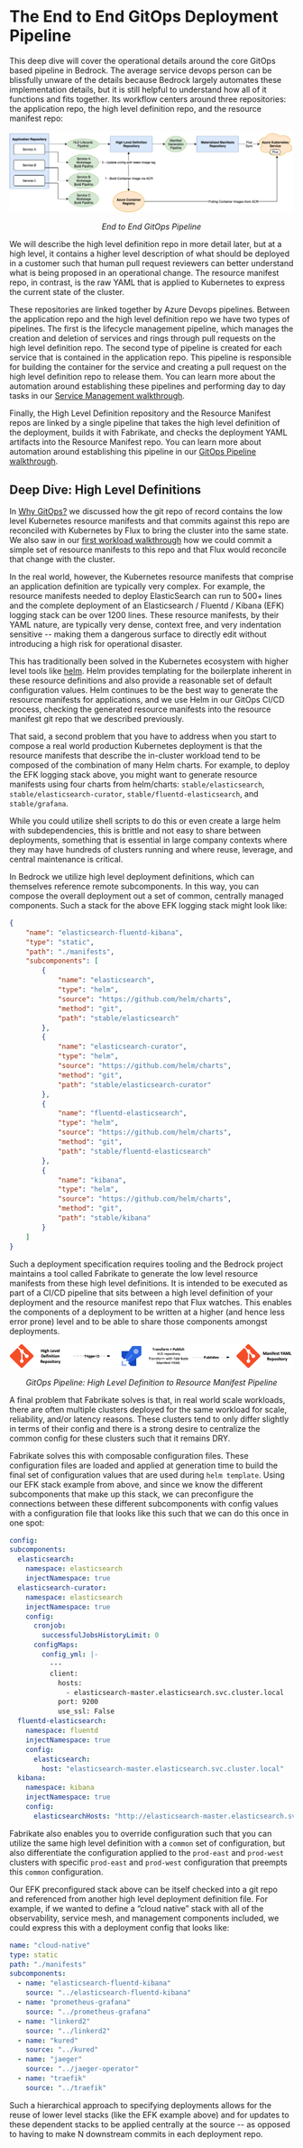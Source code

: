 # The End to End GitOps Deployment Pipeline

This deep dive will cover the operational details around the core GitOps based pipeline in Bedrock. The average service devops person can be blissfully unware of the details because Bedrock largely automates these implementation details, but it is still helpful to understand how all of it functions and fits together. Its workflow centers around three repositories: the application repo, the high level definition repo, and the resource manifest repo:

![End to End GitOps Pipeline](images/bedrock-resource-diagram.png)
<p align="center"><i>End to End GitOps Pipeline</i></p>

We will describe the high level definition repo in more detail later, but at a high level, it contains a higher level description of what should be deployed in a customer such that human pull request reviewers can better understand what is being proposed in an operational change.  The resource manifest repo, in contrast, is the raw YAML that is applied to Kubernetes to express the current state of the cluster.

These repositories are linked together by Azure Devops pipelines.  Between the application repo and the high level definition repo we have two types of pipelines. The first is the lifecycle management pipeline, which manages the creation and deletion of services and rings through pull requests on the high level definition repo. The second type of pipeline is created for each service that is contained in the application repo.  This pipeline is responsible for building the container for the service and creating a pull request on the high level definition repo to release them. You can learn more about the automation around establishing these pipelines and performing day to day tasks in our [Service Management walkthrough](./services.md).

Finally, the High Level Definition repository and the Resource Manifest repos are linked by a single pipeline that takes the high level definition of the deployment, builds it with Fabrikate, and checks the deployment YAML artifacts into the Resource Manifest repo.  You can learn more about automation around establishing this pipeline in our [GitOps Pipeline walkthrough](./gitops-pipeline.md).

## Deep Dive: High Level Definitions

In [Why GitOps?](./why-gitops.md) we discussed how the git repo of record contains the low level Kubernetes resource manifests and that commits against this repo are reconciled with Kubernetes by Flux to bring the cluster into the same state. We also saw in our [first workload walkthrough](../firstWorkload) how we could commit a simple set of resource manifests to this repo and that Flux would reconcile that change with the cluster.

In the real world, however, the Kubernetes resource manifests that comprise an application definition are typically very complex. For example, the resource manifests needed to deploy ElasticSearch can run to 500+ lines and the complete deployment of an Elasticsearch / Fluentd / Kibana (EFK) logging stack can be over 1200 lines. These resource manifests, by their YAML nature, are typically very dense, context free, and very indentation sensitive -- making them a dangerous surface to directly edit without introducing a high risk for operational disaster.

This has traditionally been solved in the Kubernetes ecosystem with higher level tools like [helm](http://helm.sh). Helm provides templating for the boilerplate inherent in these resource definitions and also provide a reasonable set of default configuration values. Helm continues to be the best way to generate the resource manifests for applications, and we use Helm in our GitOps CI/CD process, checking the generated resource manifests into the resource manifest git repo that we described previously.

That said, a second problem that you have to address when you start to compose a real world production Kubernetes deployment is that the resource manifests that describe the in-cluster workload tend to be composed of the combination of many Helm charts.  For example, to deploy the EFK logging stack above, you might want to generate resource manifests using four charts from helm/charts:  `stable/elasticsearch`, `stable/elasticsearch-curator`, `stable/fluentd-elasticsearch`, and `stable/grafana`.

While you could utilize shell scripts to do this or even create a large helm with subdependencies, this is brittle and not easy to share between deployments, something that is essential in large company contexts where they may have hundreds of clusters running and where reuse, leverage, and central maintenance is critical.

In Bedrock we utilize high level deployment definitions, which can themselves reference remote subcomponents.  In this way, you can compose the overall deployment out a set of common, centrally managed components. Such a stack for the above EFK logging stack might look like:

```json
{
    "name": "elasticsearch-fluentd-kibana",
    "type": "static",
    "path": "./manifests",
    "subcomponents": [
        {
            "name": "elasticsearch",
            "type": "helm",
            "source": "https://github.com/helm/charts",
            "method": "git",
            "path": "stable/elasticsearch"
        },
        {
            "name": "elasticsearch-curator",
            "type": "helm",
            "source": "https://github.com/helm/charts",
            "method": "git",
            "path": "stable/elasticsearch-curator"
        },
        {
            "name": "fluentd-elasticsearch",
            "type": "helm",
            "source": "https://github.com/helm/charts",
            "method": "git",
            "path": "stable/fluentd-elasticsearch"
        },
        {
            "name": "kibana",
            "type": "helm",
            "source": "https://github.com/helm/charts",
            "method": "git",
            "path": "stable/kibana"
        }
    ]
}
```

Such a deployment specification requires tooling and the Bedrock project maintains a tool called Fabrikate to generate the low level resource manifests from these high level definitions. It is intended to be executed as part of a CI/CD pipeline that sits between a high level definition of your deployment and the resource manifest repo that Flux watches. This enables the components of a deployment to be written at a higher (and hence less error prone) level and to be able to share those components amongst deployments.

![GitOps pipeline](images/manifest-gen.png)
<p align="center"><i>GitOps Pipeline: High Level Definition to Resource Manifest Pipeline</i></p>

A final problem that Fabrikate solves is that, in real world scale workloads, there are often multiple clusters deployed for the same workload for scale, reliability, and/or latency reasons. These clusters tend to only differ slightly in terms of their config and there is a strong desire to centralize the common config for these clusters such that it remains DRY.

Fabrikate solves this with composable configuration files. These configuration files are loaded and applied at generation time to build the final set of configuration values that are used during `helm template`. Using our EFK stack example from above, and since we know the different subcomponents that make up this stack, we can preconfigure the connections between these different subcomponents with config values with a configuration file that looks like this such that we can do this once in one spot:

```yaml
config:
subcomponents:
  elasticsearch:
    namespace: elasticsearch
    injectNamespace: true
  elasticsearch-curator:
    namespace: elasticsearch
    injectNamespace: true
    config:
      cronjob:
        successfulJobsHistoryLimit: 0
      configMaps:
        config_yml: |-
          ---
          client:
            hosts:
              - elasticsearch-master.elasticsearch.svc.cluster.local
            port: 9200
            use_ssl: False
  fluentd-elasticsearch:
    namespace: fluentd
    injectNamespace: true
    config:
      elasticsearch:
        host: "elasticsearch-master.elasticsearch.svc.cluster.local"
  kibana:
    namespace: kibana
    injectNamespace: true
    config:
      elasticsearchHosts: "http://elasticsearch-master.elasticsearch.svc.cluster.local:9200"
```

Fabrikate also enables you to override configuration such that you can utilize the same high level definition with a `common` set of configuration, but also differentiate the configuration applied to the `prod-east` and `prod-west` clusters with specific `prod-east` and `prod-west` configuration that preempts this `common` configuration.

Our EFK preconfigured stack above can be itself checked into a git repo and referenced from another high level deployment definition file.  For example, if we wanted to define a “cloud native” stack with all of the observability, service mesh, and management components included, we could express this with a deployment config that looks like:

```yaml
name: "cloud-native"
type: static
path: "./manifests"
subcomponents:
  - name: "elasticsearch-fluentd-kibana"
    source: "../elasticsearch-fluentd-kibana"
  - name: "prometheus-grafana"
    source: "../prometheus-grafana"
  - name: "linkerd2"
    source: "../linkerd2"
  - name: "kured"
    source: "../kured"
  - name: "jaeger"
    source: "../jaeger-operator"
  - name: "traefik"
    source: "../traefik"
```

Such a hierarchical approach to specifying deployments allows for the reuse of lower level stacks (like the EFK example above) and for updates to these dependent stacks to be applied centrally at the source -- as opposed to having to make N downstream commits in each deployment repo.
